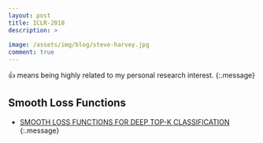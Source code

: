 ```yaml
---
layout: post
title: ICLR-2018
description: >
  
image: /assets/img/blog/steve-harvey.jpg
comment: true
---
```


:+1: means being highly related to my personal research interest. 
{:.message}


## Smooth Loss Functions 
* [SMOOTH LOSS FUNCTIONS FOR DEEP TOP-K
CLASSIFICATION](https://arxiv.org/pdf/1802.07595.pdf)
{:.message}